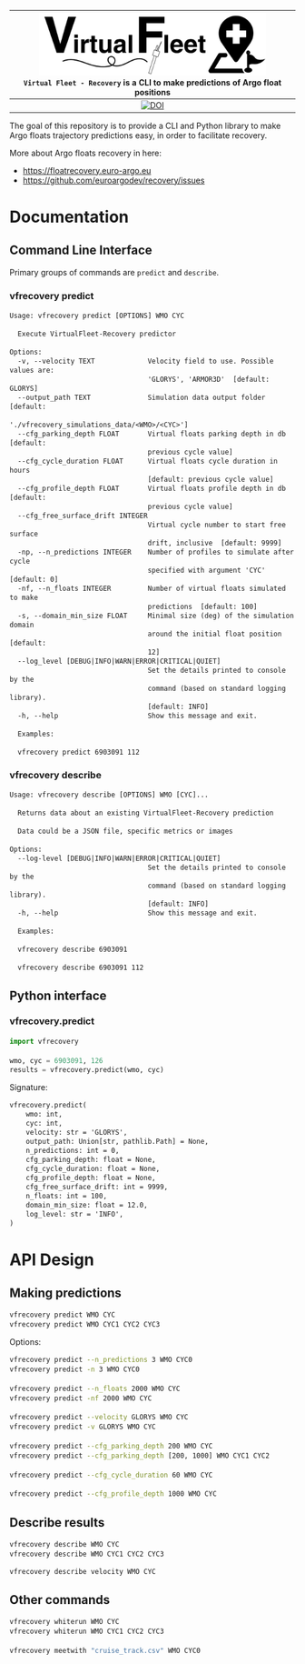 |<img src="https://raw.githubusercontent.com/euroargodev/VirtualFleet_recovery/master/docs/img/logo-virtual-fleet-recovery.png" alt="VirtualFleet-Recovery logo" width="400"><br>``Virtual Fleet - Recovery`` is a CLI to make predictions of Argo float positions|
|:---------------------------------------------------------------------------------------------------------------------------------------------------------------------------------------------------------------------------------------------------------------:|
|                                                                                 [![DOI](https://zenodo.org/badge/543618989.svg)](https://zenodo.org/badge/latestdoi/543618989)                                                                                  |

The goal of this repository is to provide a CLI and Python library to make Argo floats trajectory predictions easy, in order to facilitate recovery.  

More about Argo floats recovery in here: 
- https://floatrecovery.euro-argo.eu  
- https://github.com/euroargodev/recovery/issues


# Documentation

## Command Line Interface

Primary groups of commands are ``predict`` and ``describe``.

### vfrecovery predict
```
Usage: vfrecovery predict [OPTIONS] WMO CYC

  Execute VirtualFleet-Recovery predictor

Options:
  -v, --velocity TEXT             Velocity field to use. Possible values are:
                                  'GLORYS', 'ARMOR3D'  [default: GLORYS]
  --output_path TEXT              Simulation data output folder [default:
                                  './vfrecovery_simulations_data/<WMO>/<CYC>']
  --cfg_parking_depth FLOAT       Virtual floats parking depth in db [default:
                                  previous cycle value]
  --cfg_cycle_duration FLOAT      Virtual floats cycle duration in hours
                                  [default: previous cycle value]
  --cfg_profile_depth FLOAT       Virtual floats profile depth in db [default:
                                  previous cycle value]
  --cfg_free_surface_drift INTEGER
                                  Virtual cycle number to start free surface
                                  drift, inclusive  [default: 9999]
  -np, --n_predictions INTEGER    Number of profiles to simulate after cycle
                                  specified with argument 'CYC'  [default: 0]
  -nf, --n_floats INTEGER         Number of virtual floats simulated to make
                                  predictions  [default: 100]
  -s, --domain_min_size FLOAT     Minimal size (deg) of the simulation domain
                                  around the initial float position  [default:
                                  12]
  --log_level [DEBUG|INFO|WARN|ERROR|CRITICAL|QUIET]
                                  Set the details printed to console by the
                                  command (based on standard logging library).
                                  [default: INFO]
  -h, --help                      Show this message and exit.

  Examples:

  vfrecovery predict 6903091 112
 ```

### vfrecovery describe

```
Usage: vfrecovery describe [OPTIONS] WMO [CYC]...

  Returns data about an existing VirtualFleet-Recovery prediction

  Data could be a JSON file, specific metrics or images

Options:
  --log-level [DEBUG|INFO|WARN|ERROR|CRITICAL|QUIET]
                                  Set the details printed to console by the
                                  command (based on standard logging library).
                                  [default: INFO]
  -h, --help                      Show this message and exit.

  Examples:

  vfrecovery describe 6903091

  vfrecovery describe 6903091 112
 ```

## Python interface


### vfrecovery.predict

```python
import vfrecovery

wmo, cyc = 6903091, 126
results = vfrecovery.predict(wmo, cyc)
```

Signature:
```
vfrecovery.predict(
    wmo: int,
    cyc: int,
    velocity: str = 'GLORYS',
    output_path: Union[str, pathlib.Path] = None,
    n_predictions: int = 0,
    cfg_parking_depth: float = None,
    cfg_cycle_duration: float = None,
    cfg_profile_depth: float = None,
    cfg_free_surface_drift: int = 9999,
    n_floats: int = 100,
    domain_min_size: float = 12.0,
    log_level: str = 'INFO',
)
```



# API Design

## Making predictions

```bash
vfrecovery predict WMO CYC
vfrecovery predict WMO CYC1 CYC2 CYC3
```

Options:
```bash
vfrecovery predict --n_predictions 3 WMO CYC0
vfrecovery predict -n 3 WMO CYC0

vfrecovery predict --n_floats 2000 WMO CYC
vfrecovery predict -nf 2000 WMO CYC

vfrecovery predict --velocity GLORYS WMO CYC
vfrecovery predict -v GLORYS WMO CYC

vfrecovery predict --cfg_parking_depth 200 WMO CYC
vfrecovery predict --cfg_parking_depth [200, 1000] WMO CYC1 CYC2

vfrecovery predict --cfg_cycle_duration 60 WMO CYC

vfrecovery predict --cfg_profile_depth 1000 WMO CYC
```
 
## Describe results

```bash
vfrecovery describe WMO CYC
vfrecovery describe WMO CYC1 CYC2 CYC3
```

```bash
vfrecovery describe velocity WMO CYC
```

## Other commands

```bash
vfrecovery whiterun WMO CYC
vfrecovery whiterun WMO CYC1 CYC2 CYC3

vfrecovery meetwith "cruise_track.csv" WMO CYC0
```
